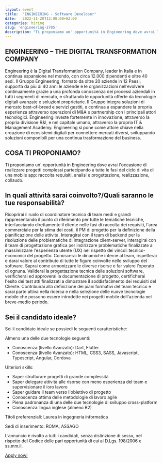 ```yaml
---
layout: event
title:  "ENGINEERING - Software Developer"
date:   2022-11-20T12:00:00+02:00
categories: hiring
slug: 'engineering-2705'
description: "Ti proponiamo un' opportunità in Engineering dove avrai l'occasione di realizzare progetti complessi partecipando a tutte le fasi del ciclo di vita di una mobile app: raccolta requisiti, analisi e progettazione, realizzazione, collaudo."
---
```


## ENGINEERING – THE DIGITAL TRANSFORMATION COMPANY 

Engineering è la Digital Transformation Company, leader in Italia e in continua espansione nel mondo, con circa 12.000 dipendenti e oltre 40 sedi. 
Il Gruppo Engineering, formato da oltre 20 aziende in 12 Paesi, supporta da più di 40 anni le aziende e le organizzazioni nell’evolvere continuamente grazie a una profonda conoscenza dei processi aziendali in tutti i segmenti di mercato, e sfruttando le opportunità offerte da tecnologie digitali avanzate e soluzioni proprietarie. 
Il Gruppo integra soluzioni di mercato best-of-breed e servizi gestiti, e continua a espandere la propria esperienza attraverso operazioni di M&A e partnership con i principali attori tecnologici. Engineering investe fortemente in innovazione, attraverso la propria divisione R&I, e nel capitale umano, attraverso la propria IT & Management Academy. Engineering si pone come attore chiave nella creazione di ecosistemi digitali per connettere mercati diversi, sviluppando soluzioni componibili per una continua trasformazione del business. 

## COSA TI PROPONIAMO?

Ti proponiamo un' opportunità in Engineering dove avrai l'occasione di realizzare progetti complessi partecipando a tutte le fasi del ciclo di vita di una mobile app: raccolta requisiti, analisi e progettazione, realizzazione, collaudo.

## In quali attività sarai coinvolto?/Quali saranno le tue responsabilità?

Ricoprirai il ruolo di coordinatore tecnico di team medi e grandi rappresentando il punto di riferimento per tutte le tematiche tecniche, interfacciando direttamente il cliente nelle fasi di raccolta dei requisiti, l'area commerciale per la stima dei costi, il PM di progetto per la definizione della pianificazione delle attività.
Interagirai con il team di backend per la risoluzione delle problematiche di integrazione client-server, interagirai con il team di progettazione grafica per indirizzare problematiche finalizzate a massimizzare l'esperienza utente (UX) nel rispetto dei vincoli tecnico-economici del progetto.
Conoscerai le dinamiche interne al team, rispetterai e darai valore al contributo di tutte le figure coinvolte nello sviluppo del software. Saprai come armonizzare le diverse risorse e far valere l’operato di ognuna.
Validerai la progettazione tecnica delle soluzioni software, verificherai ed approverai la  documentazione di progetto, certificherai l'esito dei test atti finalizzati a dimostrare il soddisfacimento dei requisiti del Cliente.
Contribuirai alla definizione dei piani formativi del team tecnico e sarai parte attiva nella ricerca e nella selezione delle nuove tecnologie mobile che possono essere introdotte nei progetti mobile dell'azienda nel breve-medio periodo.


## Sei il candidato ideale?

Sei il candidato ideale se possiedi le seguenti caratteristiche:

Almeno una delle due tecnologie seguenti:
- Conoscenza (livello Avanzato): Dart, Flutter
- Conoscenza (livello Avanzato): HTML, CSS3, SASS, Javascript, Typescript, Angular, Cordova

Ulteriori skills:
- Saper strutturare progetti di grande complessità
- Saper delegare attività alle risorse con meno esperienza del team e supervisionare il loro lavoro
- Saper guidare il team verso l'obiettivo di progetto
- Conoscenza ottima delle metodologie di lavoro agile
- Piena padronanza di una delle due tecnologie di sviluppo cross-platform
- Conoscenza lingua inglese (almeno B2)

Titoli preferenziali: Laurea in ingegneria informatica

Sedi di inserimento: ROMA, ASSAGO

L’annuncio è rivolto a tutti i candidati, senza distinzione di sesso, nel rispetto del Codice delle pari opportunità di cui al D.Lgs. 198/2006 e ss.mm.ii.

<a class="btn btn-primary text-white btn-lg mt-3" target="_blank" href="//eng.csod.com/ux/ats/careersite/4/home/requisition/3482?c=eng">Apply now!</a>